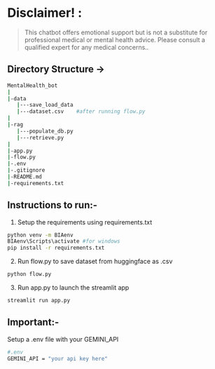 # Disclaimer! :
> This chatbot offers emotional support but is not a substitute for professional medical or mental health advice. Please consult a qualified expert for any medical concerns..

## Directory Structure ->
```bash
MentalHealth_bot
|
|-data
   |---save_load_data
   |---dataset.csv    #after running flow.py
|
|-rag
   |---populate_db.py
   |---retrieve.py
|
|-app.py
|-flow.py
|-.env
|-.gitignore
|-README.md
|-requirements.txt
```

## Instructions to run:-
1. Setup the requirements using requirements.txt
```bash
python venv -m BIAenv
BIAenv\Scripts\activate #for windows
pip install -r requirements.txt
```
2. Run flow.py to save dataset from huggingface as .csv
```bash
python flow.py
```
3. Run app.py to launch the streamlit app
```bash
streamlit run app.py
```

## Important:-
Setup a .env file with your GEMINI_API
```bash
#.env
GEMINI_API = "your api key here"
```
